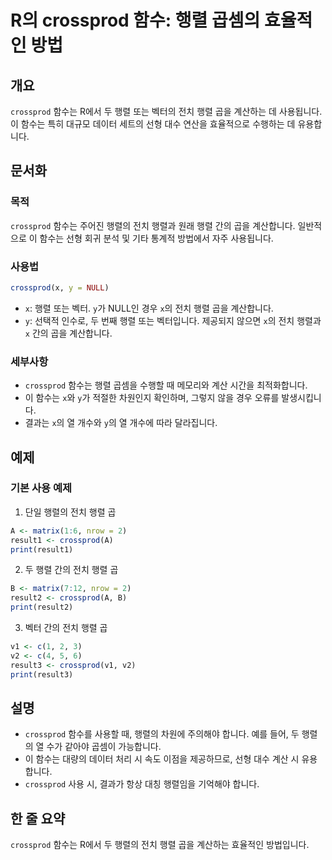 <!--
Meta Description: # R의 crossprod 함수: 행렬 곱셈의 효율적인 방법 ## 개요 `crossprod` 함수는 R에서 두 행렬 또는 벡터의 전치 행렬 곱을 계산하는 데 사용됩니다. 이 함수는 특히 대규모 데이터 세트의 선형 대수 연산을 효율적으로 수행하는 데 유용합니다. ## 문...
Meta Keywords: crossprod, 함수는, 행렬의, 계산합니다, print
-->

# R의 crossprod 함수: 행렬 곱셈의 효율적인 방법

## 개요
`crossprod` 함수는 R에서 두 행렬 또는 벡터의 전치 행렬 곱을 계산하는 데 사용됩니다. 이 함수는 특히 대규모 데이터 세트의 선형 대수 연산을 효율적으로 수행하는 데 유용합니다.

## 문서화
### 목적
`crossprod` 함수는 주어진 행렬의 전치 행렬과 원래 행렬 간의 곱을 계산합니다. 일반적으로 이 함수는 선형 회귀 분석 및 기타 통계적 방법에서 자주 사용됩니다.

### 사용법
```R
crossprod(x, y = NULL)
```

- `x`: 행렬 또는 벡터. `y`가 NULL인 경우 `x`의 전치 행렬 곱을 계산합니다.
- `y`: 선택적 인수로, 두 번째 행렬 또는 벡터입니다. 제공되지 않으면 `x`의 전치 행렬과 `x` 간의 곱을 계산합니다.

### 세부사항
- `crossprod` 함수는 행렬 곱셈을 수행할 때 메모리와 계산 시간을 최적화합니다.
- 이 함수는 `x`와 `y`가 적절한 차원인지 확인하며, 그렇지 않을 경우 오류를 발생시킵니다.
- 결과는 `x`의 열 개수와 `y`의 열 개수에 따라 달라집니다.

## 예제
### 기본 사용 예제
1. 단일 행렬의 전치 행렬 곱
```R
A <- matrix(1:6, nrow = 2)
result1 <- crossprod(A)
print(result1)
```

2. 두 행렬 간의 전치 행렬 곱
```R
B <- matrix(7:12, nrow = 2)
result2 <- crossprod(A, B)
print(result2)
```

3. 벡터 간의 전치 행렬 곱
```R
v1 <- c(1, 2, 3)
v2 <- c(4, 5, 6)
result3 <- crossprod(v1, v2)
print(result3)
```

## 설명
- `crossprod` 함수를 사용할 때, 행렬의 차원에 주의해야 합니다. 예를 들어, 두 행렬의 열 수가 같아야 곱셈이 가능합니다.
- 이 함수는 대량의 데이터 처리 시 속도 이점을 제공하므로, 선형 대수 계산 시 유용합니다.
- `crossprod` 사용 시, 결과가 항상 대칭 행렬임을 기억해야 합니다. 

## 한 줄 요약
`crossprod` 함수는 R에서 두 행렬의 전치 행렬 곱을 계산하는 효율적인 방법입니다.